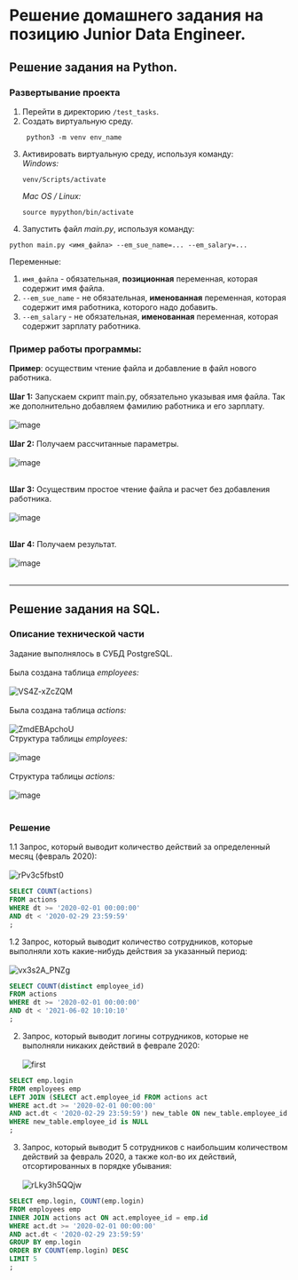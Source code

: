 # Решение домашнего задания на позицию Junior Data Engineer.

## Решение задания на Python.

### Развертывание проекта
1. Перейти в директорию ```/test_tasks```. 
2. Создать виртуальную среду. 
   ```
    python3 -m venv env_name
   ```
3. Активировать виртуальную среду, используя команду:<br>
   _Windows:_
   ``` 
   venv/Scripts/activate
   ```
   _Mac OS / Linux:_
   ``` 
   source mypython/bin/activate
   ```
4. Запустить файл _main.py_, используя команду:
```
python main.py <имя_файла> --em_sue_name=... --em_salary=...
```
Переменные: 
1. ```имя_файла``` - обязательная, __позиционная__ переменная, которая содержит имя файла.
2. ```--em_sue_name``` - не обязательная, __именованная__ переменная, которая содержит имя работника, которого надо добавить.<br>
3. ```--em_salary``` - не обязательная, __именованная__ переменная, которая содержит зарплату работника.

### Пример работы программы:
__Пример__: осуществим чтение файла и добавление в файл нового работника.<br><br>
__Шаг 1:__ Запускаем скрипт main.py, обязательно указывая имя файла. Так же дополнительно добавляем фамилию работника и его зарплату.<br><br>
![image](https://user-images.githubusercontent.com/73431786/120774001-81af9c00-c52a-11eb-9afc-6bf0af758a49.png) <br><br>
__Шаг 2:__ Получаем рассчитанные параметры.<br><br>
![image](https://user-images.githubusercontent.com/73431786/120774502-039fc500-c52b-11eb-93b1-607b8ad3c5a7.png) <br><br>

__Шаг 3:__ Осуществим простое чтение файла и расчет без добавления работника. <br><br>
![image](https://user-images.githubusercontent.com/73431786/120774853-5aa59a00-c52b-11eb-867a-67332e3739af.png) <br><br>

__Шаг 4:__ Получаем результат.<br><br>
![image](https://user-images.githubusercontent.com/73431786/120775012-8032a380-c52b-11eb-92aa-33179119c7f8.png) <br><br>
***
## Решение задания на SQL.
### Описание технической части
Задание выполнялось в СУБД PostgreSQL.<br><br>
Была создана таблица _employees:_ <br><br>
![VS4Z-xZcZQM](https://user-images.githubusercontent.com/73431786/120776597-1915ee80-c52d-11eb-9ba9-cc9335dfd010.jpg) <br><br>
Была создана таблица _actions:_ <br><br>
![ZmdEBApchoU](https://user-images.githubusercontent.com/73431786/120776797-42cf1580-c52d-11eb-9ae0-91731f2af760.jpg) <br>
Структура таблицы _employees:_ <br><br>
![image](https://user-images.githubusercontent.com/73431786/120777752-4adb8500-c52e-11eb-8f3f-7a7603015d99.png) <br><br>
Структура таблицы _actions:_ <br><br>
![image](https://user-images.githubusercontent.com/73431786/120777911-79596000-c52e-11eb-80c6-bd63cbc3c409.png) <br><br>
### Решение
1.1 Запрос, который выводит количество действий за определенный месяц (февраль 2020):<br><br>
![rPv3c5fbst0](https://user-images.githubusercontent.com/73431786/120778312-de14ba80-c52e-11eb-849d-34e94ddc6564.jpg) <br>
```SQL
SELECT COUNT(actions)
FROM actions
WHERE dt >= '2020-02-01 00:00:00'
AND dt < '2020-02-29 23:59:59'
;
```
1.2 Запрос, который выводит количество сотрудников, которые выполняли хоть какие-нибудь действия за указанный период: <br><br>
![vx3s2A_PNZg](https://user-images.githubusercontent.com/73431786/120779056-5aa79900-c52f-11eb-878d-9a5a0ceb24b8.jpg) <br>
```SQL
SELECT COUNT(distinct employee_id)
FROM actions
WHERE dt >= '2020-02-01 00:00:00'
AND dt < '2021-06-02 10:10:10'
;
```
2. Запрос, который выводит логины сотрудников, которые не выполняли никаких действий в феврале 2020: <br><br>
![first](https://user-images.githubusercontent.com/73431786/120779643-eb7e7480-c52f-11eb-9373-af3d38286b0d.jpg) <br>
```SQL
SELECT emp.login
FROM employees emp
LEFT JOIN (SELECT act.employee_id FROM actions act 
WHERE act.dt >= '2020-02-01 00:00:00'
AND act.dt < '2020-02-29 23:59:59') new_table ON new_table.employee_id = emp.id
WHERE new_table.employee_id is NULL
;
```   
3. Запрос, который выводит 5 сотрудников с наибольшим количеством действий за февраль 2020, а также кол-во их действий, отсортированных в порядке убывания: <br><br>
![rLky3h5QQjw](https://user-images.githubusercontent.com/73431786/120780348-b0c90c00-c530-11eb-9fef-da04b3071f0f.jpg) <br>
```SQL
SELECT emp.login, COUNT(emp.login)
FROM employees emp
INNER JOIN actions act ON act.employee_id = emp.id
WHERE act.dt >= '2020-02-01 00:00:00'
AND act.dt < '2020-02-29 23:59:59'
GROUP BY emp.login
ORDER BY COUNT(emp.login) DESC
LIMIT 5
;
```   
   

